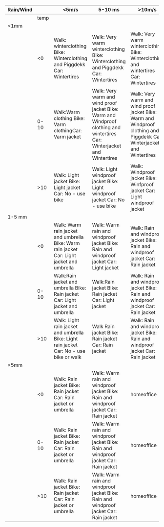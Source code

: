 | Rain/Wind |      | <5m/s                                                                                      | 5-10 ms                                                                                                                  | >10m/s                                                                                                                   |
|-------------|------|--------------------------------------------------------------------------------------------|--------------------------------------------------------------------------------------------------------------------------|--------------------------------------------------------------------------------------------------------------------------|
|             | temp |                                                                                            |                                                                                                                          |                                                                                                                          |
| <1mm        |      |                                                                                            |                                                                                                                          |                                                                                                                          |
|             | <0   | Walk: winterclothing Bike: Winterclothing and Piggdekk Car: Wintertires                    | Walk: Very warm winterclothing Bike: Winterclothing and Piggdekk Car: Wintertires                                        | Walk: Very warm winterclothing Bike: Winterclothing and wintertires Car: Wintertires                                        |
|             | 0-10 | Walk:Warm clothing Bike: Varm clothingCar: Varm jacket                                     | Walk: Very warm and  wind proof jacket Bike: Warm and Windproof clothing and wintertires Car:  Winterjacket and Wintertires | Walk: Very warm and  wind proof jacket Bike: Warm and Windproof clothing and Piggdekk Car:  Winterjacket and Wintertires |
|             | >10  | Walk: Light jacket Bike: Light jacket Car: No - use bike                                  | Walk: Light windproof jacket Bike: Light windproof jacket Car: No - use bike                                            | Walk: Windproof jacket Bike: Winfproof  jacket Car: Light windproof jacket                                              |
| 1-5 mm      |      |                                                                                            |                                                                                                                          |                                                                                                                          |
|             | <0   | Walk: Warm rain jacket and umbrella Bike: Warm rain jacket Car: Light jacket and umbrella | Walk: Warm rain and windproof jacket Bike: Rain and windproof jacket Car: Light jacket                                  | Walk: Rain and windproof jacket Bike: Rain and windproof jacket Car: Rain jacket                                        |
|             | 0-10 | Walk:Rain jacket and umbrella Bike: Rain jacket Car: Light jacket and umbrella            | Walk:Rain jacket Bike: Rain jacket Car: Light jacket                                                                    | Walk: Rain and windproof jacket Bike: Rain and windproof jacket Car: Rain jacket                                        |
|             | >10  | Walk: Light rain jacket and umbrella Bike: Light rain jacket Car: No - use bike or walk   | Walk Rain jacket Bike: Rain jacket Car: Rain jacket                                                                     | Walk: Rain and windproof jacket Bike: Rain and windproof jacket Car: Rain jacket                                        |
| >5mm        |      |                                                                                            |                                                                                                                          |                                                                                                                          |
|             | <0   | Walk: Rain jacket Bike: Rain jacket Car: Rain jacket or umbrella                          | Walk: Warm rain and windproof jacket Bike: Rain and windproof jacket Car: Rain jacket                                   | homeoffice                                                                                                               |
|             | 0-10 | Walk: Rain jacket Bike: Rain jacket Car: Rain jacket or umbrella                          | Walk: Warm rain and windproof jacket Bike: Rain and windproof jacket Car: Rain jacket                                   | homeoffice                                                                                                               |
|             | >10  | Walk: Rain jacket Bike: Rain jacket Car: Rain jacket or umbrella                          | Walk: Warm rain and windproof jacket Bike: Rain and windproof jacket Car: Rain jacket                                   | homeoffice                                                                                                               |
